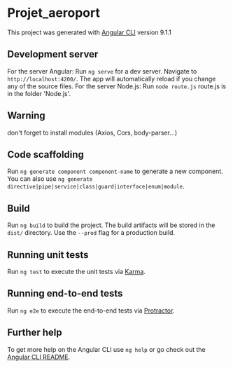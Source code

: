 # Projet_aeroport

This project was generated with [Angular CLI](https://github.com/angular/angular-cli) version 9.1.1

## Development server

For the server Angular: Run `ng serve` for a dev server. Navigate to `http://localhost:4200/`. The app will automatically reload if you change any of the source files.
For the server Node.js: Run `node route.js` route.js is in the folder 'Node.js'. 

## Warning
don't forget to install modules (Axios, Cors, body-parser...)

## Code scaffolding

Run `ng generate component component-name` to generate a new component. You can also use `ng generate directive|pipe|service|class|guard|interface|enum|module`.

## Build

Run `ng build` to build the project. The build artifacts will be stored in the `dist/` directory. Use the `--prod` flag for a production build.

## Running unit tests

Run `ng test` to execute the unit tests via [Karma](https://karma-runner.github.io).

## Running end-to-end tests

Run `ng e2e` to execute the end-to-end tests via [Protractor](http://www.protractortest.org/).

## Further help

To get more help on the Angular CLI use `ng help` or go check out the [Angular CLI README](https://github.com/angular/angular-cli/blob/master/README.md).
